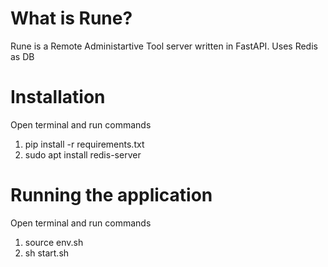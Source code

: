 # What is Rune?

Rune is a Remote Administartive Tool server written in FastAPI. Uses Redis as DB

# Installation

Open terminal and run commands

1. pip install -r requirements.txt
2. sudo apt install redis-server


# Running the application

Open terminal and run commands

1. source env.sh
2. sh start.sh 